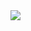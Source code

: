 <img src="https://capsule-render.vercel.app/api?type=waving&color=auto&height=300&section=header&text=Welcome!&fontSize=90" />
